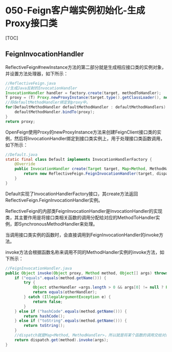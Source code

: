 # 050-Feign客户端实例初始化-生成Proxy接口类

[TOC]

## FeignInvocationHandler

ReflectiveFeign#newInstance方法的第二部分就是生成相应接口类的实例对象，并设置方法处理器，如下所示：

```java
//ReflectiveFeign.java
//生成Java反射的InvocationHandler
InvocationHandler handler = factory.create(target, methodToHandler);
T proxy = (T) Proxy.newProxyInstance(target.type().getClassLoader(), new Class<?>[] {target.type()}, handler);
//将defaultMethodHandler绑定到proxy中。
for(DefaultMethodHandler defaultMethodHandler : defaultMethodHandlers) {
    defaultMethodHandler.bindTo(proxy);
}
return proxy;
```

OpenFeign使用Proxy的newProxyInstance方法来创建FeignClient接口类的实例，然后将InvocationHandler绑定到接口类实例上，用于处理接口类函数调用，如下所示：

```java
//Default.java
static final class Default implements InvocationHandlerFactory {
    @Override
    public InvocationHandler create(Target target, Map<Method, MethodHandler> dispatch) {
        return new ReflectiveFeign.FeignInvocationHandler(target, dispatch);
    }
}
```

Default实现了InvocationHandlerFactory接口，其create方法返回ReflectiveFeign.FeignInvocationHandler实例。

ReflectiveFeign的内部类FeignInvocationHandler是InvocationHandler的实现类，其主要作用是将接口类相关函数的调用分配给对应的MethodToHandler实例，即SynchronousMethodHandler来处理。

当调用接口类实例的函数时，会直接调用到FeignInvocationHandler的invoke方法。

invoke方法会根据函数名称来调用不同的MethodHandler实例的invoke方法，如下所示：

```java
//FeignInvocationHandler.java
public Object invoke(Object proxy, Method method, Object[] args) throws Throwable {
    if ("equals".equals(method.getName())) {
        try {
            Object otherHandler =args.length > 0 && args[0] != null ? Proxy.getInvocationHandler(args[0]): null;
            return equals(otherHandler);
        } catch (IllegalArgumentException e) {
            return false;
        }
    } else if ("hashCode".equals(method.getName())) {
        return hashCode();
    } else if ("toString".equals(method.getName())) {
        return toString();
    }
    //dispatch就是Map<Method, MethodHandler>，所以就是将某个函数的调用交给对应的MethodHandler来处理
    return dispatch.get(method).invoke(args);
}
```





